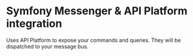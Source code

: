 # Symfony Messenger & API Platform integration

Uses API Platform to expose your commands and queries. They will be dispatched to your message bus.

